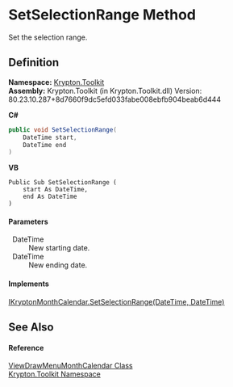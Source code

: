 # SetSelectionRange Method


Set the selection range.



## Definition
**Namespace:** <a href="79d2eac2-21f4-54ff-7552-b20c33c30600.md">Krypton.Toolkit</a>  
**Assembly:** Krypton.Toolkit (in Krypton.Toolkit.dll) Version: 80.23.10.287+8d7660f9dc5efd033fabe008ebfb904beab6d444

**C#**
``` C#
public void SetSelectionRange(
	DateTime start,
	DateTime end
)
```
**VB**
``` VB
Public Sub SetSelectionRange ( 
	start As DateTime,
	end As DateTime
)
```



#### Parameters
<dl><dt>  DateTime</dt><dd>New starting date.</dd><dt>  DateTime</dt><dd>New ending date.</dd></dl>

#### Implements
<a href="1821e084-7956-ff4b-3442-be17e99535c9.md">IKryptonMonthCalendar.SetSelectionRange(DateTime, DateTime)</a>  


## See Also


#### Reference
<a href="f1bdff9a-7205-8480-b790-269da41f6524.md">ViewDrawMenuMonthCalendar Class</a>  
<a href="79d2eac2-21f4-54ff-7552-b20c33c30600.md">Krypton.Toolkit Namespace</a>  
